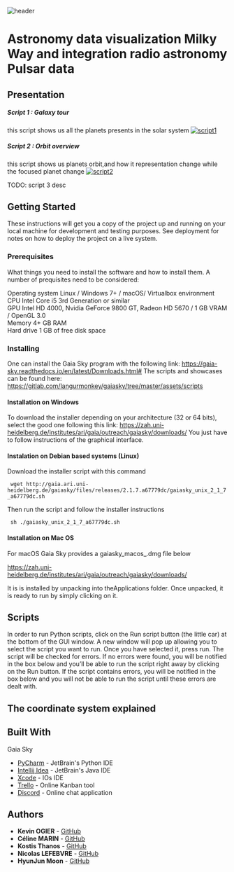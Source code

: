 ![header](https://zupimages.net/up/19/28/16vk.bmp)

# Astronomy data visualization Milky Way and integration radio astronomy Pulsar data

## Presentation

##### __Script 1 :__ Galaxy tour
this script shows us all the planets presents in the solar system
[![script1](https://zupimages.net/up/19/28/vlrl.bmp)](https://www.youtube.com/watch?v=hJ8n_CsV6h8)

##### __Script 2 :__ Orbit overview
this script shows us planets orbit,and how it representation change while the focused planet change
[![script2](https://zupimages.net/up/19/28/3n23.bmp)](https://www.youtube.com/watch?v=HXVy8NHdVxs)

TODO: script 3 desc
## Getting Started

These instructions will get you a copy of the project up and running on your local machine for development and testing purposes. See deployment for notes on how to deploy the project on a live system.

### Prerequisites
What things you need to install the software and how to install them.
A number of prequisites need to be considered:

Operating system Linux / Windows 7+ / macOS/ Virtualbox environment  
CPU Intel Core i5 3rd Generation or similar  
GPU Intel HD 4000, Nvidia GeForce 9800 GT, Radeon HD 5670 / 1 GB VRAM / OpenGL 3.0  
Memory 4+ GB RAM  
Hard drive 1 GB of free disk space  

### Installing

One can install the Gaia Sky program with the following link: https://gaia-sky.readthedocs.io/en/latest/Downloads.html#
The scripts and showcases can be found here: https://gitlab.com/langurmonkey/gaiasky/tree/master/assets/scripts

#### Installation on Windows

To download the installer depending on your architecture (32 or 64 bits), select the good one following this link: https://zah.uni-heidelberg.de/institutes/ari/gaia/outreach/gaiasky/downloads/ 
You just have to follow instructions of the graphical interface.

#### Instalation on Debian based systems (Linux)

Download the installer script with this command

` wget http://gaia.ari.uni-heidelberg.de/gaiasky/files/releases/2.1.7.a67779dc/gaiasky_unix_2_1_7_a67779dc.sh`

Then run the script and follow the installer instructions

` sh ./gaiasky_unix_2_1_7_a67779dc.sh`

#### Installation on Mac OS

For macOS Gaia Sky provides a gaiasky_macos_<version>.dmg file below  

https://zah.uni-heidelberg.de/institutes/ari/gaia/outreach/gaiasky/downloads/
  
It is is installed by unpacking into theApplications folder. Once unpacked, it is ready to run by simply clicking on it.  

## Scripts 

In order to run Python scripts, click on the Run script button (the little car) at the bottom of the GUI window. A new
window will pop up allowing you to select the script you want to run. Once you have selected it, press run. The script will be
checked for errors. If no errors were found, you will be notified in the box below and you’ll be able to run the script
right away by clicking on the Run button. If the script contains errors, you will be notified in the box below and you
will not be able to run the script until these errors are dealt with.

## The coordinate system explained 

<!--

The earth's center is used as reference object when locating other celestial bodies. This locating is done by using two variables. The first being right ascension and the second being declination.

The right ascension (α) is the coordinate from the equatorial coordinate system in the sky that has the same role as the longitude in other coordinate systems. The right ascension is usually measured not in degrees as the other longitudes are, but rather in units of time, such that 360 degrees correspond to 24 hours of right ascension.

The declination (δ) in astronomy is comparable to geographic latitude, projected onto the celestial sphere.
It basically means how far above or below the celestial equator. Points north of the celestial equator have positive declinations, while those south have negative declinations. It is customarily measured in the degrees ( ° ) with 90° equivalent to a quarter circle.

When both are combined, these astronomical coordinates specify the direction of a point on the celestial sphere in the equatorial coordinate system" -->

## Built With

Gaia Sky
* [PyCharm](https://www.jetbrains.com/pycharm/?fromMenu) - JetBrain's Python IDE
* [Intellij Idea](https://www.jetbrains.com/idea/?fromMenu) - JetBrain's Java IDE
* [Xcode](https://developer.apple.com/xcode/) - IOs IDE
* [Trello](https://trello.com/b/nOPd1jMy/sprint-1) - Online Kanban tool
* [Discord](https://discordapp.com/) - Online chat application

## Authors

* **Kevin OGIER** - [GitHub](https://github.com/KevinOGIER)
* **Céline MARIN** - [GitHub](https://github.com/GeekyGodess)
* **Kostis Thanos** - [GitHub](https://github.com/kostis95)
* **Nicolas LEFEBVRE** - [GitHub](https://github.com/kyuno053) 
* **HyunJun Moon** - [GitHub](https://github.com/mthekid)
